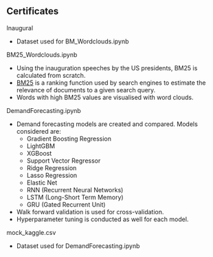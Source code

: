 Certificates
- 

Inaugural
- Dataset used for BM_Wordclouds.ipynb

BM25_Wordclouds.ipynb
- Using the inauguration speeches by the US presidents, BM25 is calculated from scratch.
- [BM25](https://en.wikipedia.org/wiki/Okapi_BM25) is a ranking function used by search engines to estimate the relevance of documents to a given search query.
- Words with high BM25 values are visualised with word clouds.

DemandForecasting.ipynb
- Demand forecasting models are created and compared. Models considered are:
  - Gradient Boosting Regression
  - LightGBM
  - XGBoost
  - Support Vector Regressor
  - Ridge Regression
  - Lasso Regression
  - Elastic Net
  - RNN (Recurrent Neural Networks)
  - LSTM (Long-Short Term Memory)
  - GRU (Gated Recurrent Unit)
- Walk forward validation is used for cross-validation.
- Hyperparameter tuning is conducted as well for each model.

mock_kaggle.csv
- Dataset used for DemandForecasting.ipynb
